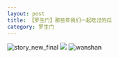 ```yaml
---
layout: post
title: 【罗生门】那些年我们一起吃过的瓜
category: 罗生门
---
```

![story_new_final](http://rab41f8zg.hd-bkt.clouddn.com/img/story_new_final_0322.png)
![](http://ran7ztk3m.hd-bkt.clouddn.com/img/watermelon-220513-1.png)
![wanshan](http://rab41f8zg.hd-bkt.clouddn.com/img/wanshan.png)
  




